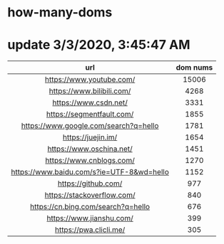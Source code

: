 # how-many-doms

# update 3/3/2020, 3:45:47 AM

url | dom nums
:-: | :-:
https://www.youtube.com/ | 15006
https://www.bilibili.com/ | 4268
https://www.csdn.net/ | 3331
https://segmentfault.com/ | 1855
https://www.google.com/search?q=hello | 1781
https://juejin.im/ | 1654
https://www.oschina.net/ | 1451
https://www.cnblogs.com/ | 1270
https://www.baidu.com/s?ie=UTF-8&wd=hello | 1152
https://github.com/ | 977
https://stackoverflow.com/ | 840
https://cn.bing.com/search?q=hello | 676
https://www.jianshu.com/ | 399
https://pwa.clicli.me/ | 305
